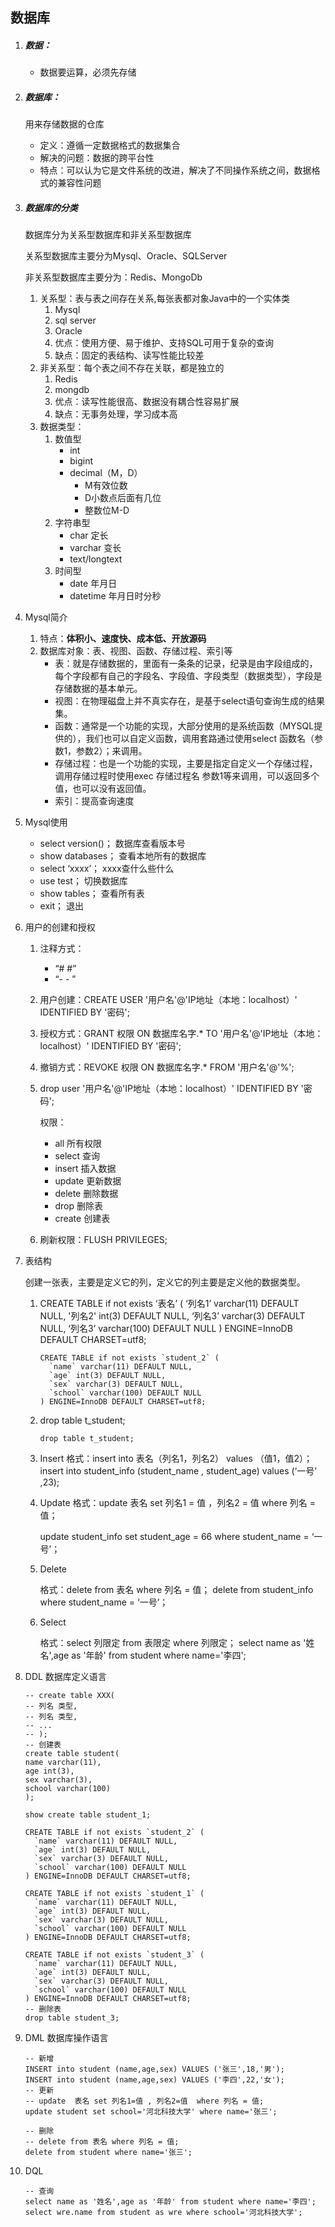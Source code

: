 ## 数据库

1. #####  数据：

   - 数据要运算，必须先存储

2. ##### 数据库：

   用来存储数据的仓库

   - 定义：遵循一定数据格式的数据集合
   - 解决的问题：数据的跨平台性
   - 特点：可以认为它是文件系统的改进，解决了不同操作系统之间，数据格式的兼容性问题

3. ##### 数据库的分类

   数据库分为关系型数据库和非关系型数据库

   关系型数据库主要分为Mysql、Oracle、SQLServer

   非关系型数据库主要分为：Redis、MongoDb

   1. 关系型：表与表之间存在关系,每张表都对象Java中的一个实体类
      1. Mysql
      2. sql server
      3. Oracle
      4. 优点：使用方便、易于维护、支持SQL可用于复杂的查询
      5. 缺点：固定的表结构、读写性能比较差
   2. 非关系型：每个表之间不存在关联，都是独立的
      1. Redis
      2. mongdb
      3. 优点：读写性能很高、数据没有耦合性容易扩展
      4. 缺点：无事务处理，学习成本高
   3. 数据类型：
      1. 数值型
         - int
         - bigint
         - decimal（M，D）
           - M有效位数
           - D小数点后面有几位
           - 整数位M-D
      2. 字符串型
         - char 定长
         - varchar 变长
         - text/longtext
      3. 时间型
         - date 年月日
         - datetime 年月日时分秒

4. Mysql简介

   1. 特点：**体积小、速度快、成本低、开放源码**
   2. 数据库对象：表、视图、函数、存储过程、索引等
      - 表：就是存储数据的，里面有一条条的记录，纪录是由字段组成的，每个字段都有自己的字段名、字段值、字段类型（数据类型），字段是存储数据的基本单元。
      - 视图：在物理磁盘上并不真实存在，是基于select语句查询生成的结果集。
      - 函数：通常是一个功能的实现，大部分使用的是系统函数（MYSQL提供的），我们也可以自定义函数，调用套路通过使用select 函数名（参数1，参数2）；来调用。
      - 存储过程：也是一个功能的实现，主要是指定自定义一个存储过程，调用存储过程时使用exec 存储过程名 参数1等来调用，可以返回多个值，也可以没有返回值。
      - 索引：提高查询速度

5. Mysql使用

   -  select version()；	数据库查看版本号
   - show databases；	查看本地所有的数据库
   - select ‘xxxx’；	xxxx查什么些什么
   - use test；	切换数据库
   - show tables；	查看所有表
   - exit；	退出

6. 用户的创建和授权

   1. 注释方式：
      - “# #”
      - “- - ”

   2. 用户创建：CREATE USER '用户名'@'IP地址（本地：localhost）' IDENTIFIED BY '密码';

   3. 授权方式：GRANT 权限 ON  数据库名字.* TO '用户名'@'IP地址（本地：localhost）' IDENTIFIED BY '密码';

   4. 撤销方式：REVOKE 权限 ON 数据库名字.* FROM '用户名'@'%';

   5. drop user '用户名'@'IP地址（本地：localhost）' IDENTIFIED BY '密码';

      权限：

      - all 所有权限
      - select 查询
      - insert 插入数据
      - update 更新数据
      - delete 删除数据
      - drop 删除表
      - create 创建表

   6. 刷新权限：FLUSH PRIVILEGES;

7. 表结构

   创建一张表，主要是定义它的列，定义它的列主要是定义他的数据类型。

   1. CREATE TABLE if not exists ‘表名’ (
      ‘列名1’ varchar(11) DEFAULT NULL,
      '列名2' int(3) DEFAULT NULL,
      ‘列名3’ varchar(3) DEFAULT NULL,
      ‘列名3’  varchar(100) DEFAULT NULL
      ) ENGINE=InnoDB DEFAULT CHARSET=utf8;

      ```mysql
      CREATE TABLE if not exists `student_2` (
        `name` varchar(11) DEFAULT NULL,
        `age` int(3) DEFAULT NULL,
        `sex` varchar(3) DEFAULT NULL,
        `school` varchar(100) DEFAULT NULL
      ) ENGINE=InnoDB DEFAULT CHARSET=utf8;
      ```

   2. drop table t_student;

      ```mysql
      drop table t_student;
      ```

   3. Insert
      格式：insert into 表名（列名1，列名2） values （值1，值2）；
      insert into student_info (student_name , student_age) values (‘一号’ ,23);

   4. Update
      格式：update 表名 set 列名1 = 值 ，列名2 = 值 where 列名 = 值；

      update student_info set student_age = 66 where student_name = ‘一号’；

   5. Delete

      格式：delete from 表名 where 列名 = 值；
      delete from student_info where student_name = ‘一号’；

   6. Select

      格式：select 列限定 from 表限定 where 列限定；
      select name as '姓名',age as '年龄' from student where name='李四';

8. DDL 数据库定义语言

   ```mysql
   -- create table XXX(
   -- 列名 类型,
   -- 列名 类型,
   -- ...
   -- );
   -- 创建表
   create table student(
   name varchar(11),
   age int(3),
   sex varchar(3),
   school varchar(100)
   );
   
   show create table student_1;
   
   CREATE TABLE if not exists `student_2` (
     `name` varchar(11) DEFAULT NULL,
     `age` int(3) DEFAULT NULL,
     `sex` varchar(3) DEFAULT NULL,
     `school` varchar(100) DEFAULT NULL
   ) ENGINE=InnoDB DEFAULT CHARSET=utf8;
   
   CREATE TABLE if not exists `student_1` (
     `name` varchar(11) DEFAULT NULL,
     `age` int(3) DEFAULT NULL,
     `sex` varchar(3) DEFAULT NULL,
     `school` varchar(100) DEFAULT NULL
   ) ENGINE=InnoDB DEFAULT CHARSET=utf8;
   
   CREATE TABLE if not exists `student_3` (
     `name` varchar(11) DEFAULT NULL,
     `age` int(3) DEFAULT NULL,
     `sex` varchar(3) DEFAULT NULL,
     `school` varchar(100) DEFAULT NULL
   ) ENGINE=InnoDB DEFAULT CHARSET=utf8;
   -- 删除表
   drop table student_3;
   ```

   

9. DML 数据库操作语言

   ```mysql
   -- 新增
   INSERT into student (name,age,sex) VALUES ('张三',18,'男');
   INSERT into student (name,age,sex) VALUES ('李四',22,'女');
   -- 更新
   -- update  表名 set 列名1=值 , 列名2=值  where 列名 = 值;
   update student set school='河北科技大学' where name='张三';
   
   -- 删除
   -- delete from 表名 where 列名 = 值;
   delete from student where name='张三';
   ```

   

10. DQL

    ```mysql
    -- 查询
    select name as '姓名',age as '年龄' from student where name='李四';
    select wre.name from student as wre where school='河北科技大学';
    ```

    

